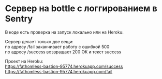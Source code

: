 # Сервер на bottle с логгированием в Sentry

В коде есть проверка на запуск локально или на Heroku.

Сервер делает только две вещи:  
по адресу /fail заканчивает работу с ошибкой 500  
по адресу /success возвращает 200 ОК и текст success

Проект на Heroku:  
https://fathomless-bastion-95774.herokuapp.com/success  
https://fathomless-bastion-95774.herokuapp.com/fail
